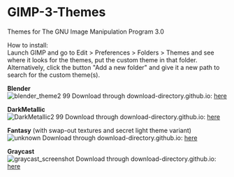 # GIMP-3-Themes
Themes for The GNU Image Manipulation Program 3.0

How to install:  
Launch GIMP and go to Edit > Preferences > Folders > Themes and see where it looks for the themes, put the custom theme in that folder.  
Alternatively, click the button "Add a new folder" and give it a new path to search for the custom theme(s).  

**Blender**  
![blender_theme2 99](https://github.com/Uzugijin/GIMP-3-Themes/assets/116717813/2f33f1b2-9b7d-45ca-a261-09d03d310061)
Download through download-directory.github.io: [here](https://download-directory.github.io/?url=https%3A%2F%2Fgithub.com%2FUzugijin%2FGIMP-3-Themes%2Ftree%2Fmain%2FBlender)

**DarkMetallic**  
![DarkMetallic2 99](https://github.com/Uzugijin/GIMP-3-Themes/assets/116717813/ba324ec3-055c-457d-a40d-b4c1331e8bfc)
Download through download-directory.github.io: [here](https://download-directory.github.io/?url=https%3A%2F%2Fgithub.com%2FUzugijin%2FGIMP-3-Themes%2Ftree%2Fmain%2FDarkMetallic)

**Fantasy** (with swap-out textures and secret light theme variant)  
![unknown](https://github.com/Uzugijin/GIMP-3-Themes/assets/116717813/8bc00b90-92d3-45f7-ab2e-bd180aebd176)
Download through download-directory.github.io: [here](https://download-directory.github.io/?url=https%3A%2F%2Fgithub.com%2FUzugijin%2FGIMP-3-Themes%2Ftree%2Fmain%2FFantasy)

**Graycast**  
![graycast_screenshot](https://github.com/Uzugijin/GIMP-3-Themes/assets/116717813/d5779c1c-abde-4c1f-a1d0-f028e7e81d71)
Download through download-directory.github.io: [here](https://download-directory.github.io/?url=https%3A%2F%2Fgithub.com%2FUzugijin%2FGIMP-3-Themes%2Ftree%2Fmain%2FGraycast)

